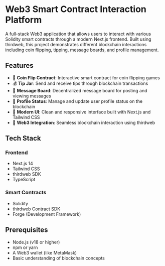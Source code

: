 # Web3 Smart Contract Interaction Platform

A full-stack Web3 application that allows users to interact with various Solidity smart contracts through a modern Next.js frontend. Built using thirdweb, this project demonstrates different blockchain interactions including coin flipping, tipping, message boards, and profile management.

## Features

- 🎲 **Coin Flip Contract**: Interactive smart contract for coin flipping games
- 💰 **Tip Jar**: Send and receive tips through blockchain transactions
- 📝 **Message Board**: Decentralized message board for posting and viewing messages
- 👤 **Profile Status**: Manage and update user profile status on the blockchain
- 🎨 **Modern UI**: Clean and responsive interface built with Next.js and Tailwind CSS
- 🔗 **Web3 Integration**: Seamless blockchain interaction using thirdweb

## Tech Stack

### Frontend

- Next.js 14
- Tailwind CSS
- thirdweb SDK
- TypeScript

### Smart Contracts

- Solidity
- thirdweb Contract SDK
- Forge (Development Framework)

## Prerequisites

- Node.js (v18 or higher)
- npm or yarn
- A Web3 wallet (like MetaMask)
- Basic understanding of blockchain concepts
